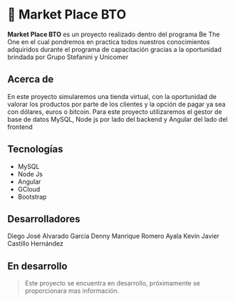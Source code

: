 # 🛒 Market Place BTO

**Market Place BTO**  es un proyecto realizado dentro del programa Be The One en el cual pondremos en practica todos nuestros conocimientos adquiridos durante el programa de capacitación gracias a la oportunidad brindada por Grupo Stefanini y Unicomer

## Acerca de

En este proyecto simularemos una tienda virtual, con la oportunidad de valorar los productos por parte de los clientes y la opción de pagar ya sea con dólares, euros o bitcoin. Para este proyecto utilizaremos el gestor de base de datos MySQL, Node js por lado del backend y Angular del lado del frontend

## Tecnologías

-   MySQL
-   Node Js
-   Angular
-   GCloud
-   Bootstrap

## Desarrolladores

Diego José Alvarado García
Denny Manrique Romero Ayala
Kevin Javier Castillo Hernández

## En desarrollo
> Este proyecto se encuentra en desarrollo, próximamente se proporcionara mas información.
